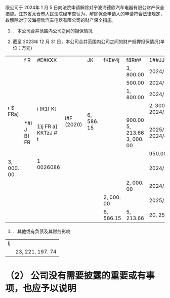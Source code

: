 限公司于 2024年 1 月 5 日向法院申请解除对宁波海德欣汽车电器有限公财产保全措施。江苏省太仓市人民法院经审查认为，解除保全申请人的申请符合法律规定，故解除对宁波海德欣汽车电器有限公司的财产保全措施。

1. ．本公司合并范围内公司之间的担保情况

2. 截至 2023年 12 月 31 日，本公司合并范围内公司之间的财产抵押担保情况(单位：万元)

<table><tr><td rowspan="2"></td><td rowspan="2"> f R </td><td rowspan="2">#E#KXX</td><td rowspan="2"></td><td rowspan="2">JK  </td><td rowspan="2">fKE#4j</td><td rowspan="2">f8R##</td><td rowspan="2">1##JJ 8</td></tr><tr><td>JK  </td></tr><tr><td rowspan="6">r $ FRa]</td><td rowspan="3"></td><td rowspan="3"></td><td rowspan="7">i#F (2020)</td><td rowspan="7">6, 586. 15</td><td rowspan="7"></td><td>3, 800.00</td><td>2024/10/23</td></tr><tr><td>500.00</td><td>2024/11/9</td></tr><tr><td>1, 800.00</td><td>2024/12/8</td></tr><tr><td></td><td>i tR1f Kt</td><td></td><td>2, 300. 00 2024/12/25</td></tr><tr><td>*#I J B}  FR</td><td>1}j FR a] KKTzJ # t </td><td>900.00 5, 213.66 3, 000. 00</td><td>2025/1/18 2024/8/21</td></tr><tr><td rowspan="2"></td><td rowspan="2">1 0026086 </td><td rowspan="2"></td><td>950.00</td><td>2024/9/12</td></tr><tr><td>3, 000. 00</td><td>2024/10/11</td></tr><tr><td rowspan="3"></td><td rowspan="3"></td><td rowspan="3"></td><td rowspan="3"></td><td rowspan="3"></td><td></td><td>2, 000. 00</td><td>2024/11/21</td></tr><tr><td>2, 000. 00</td><td></td><td>2025/12/15</td></tr><tr><td>6, 586.15</td><td>5, 213.66</td><td>20, 250. 00</td></tr></table>

1. ．其他或有负债及其财务影响

<table><tr><td>Ij</td><td></td></tr><tr><td></td><td>23, 221, 197. 74</td></tr></table>

# （2） 公司没有需要披露的重要或有事项，也应予以说明
